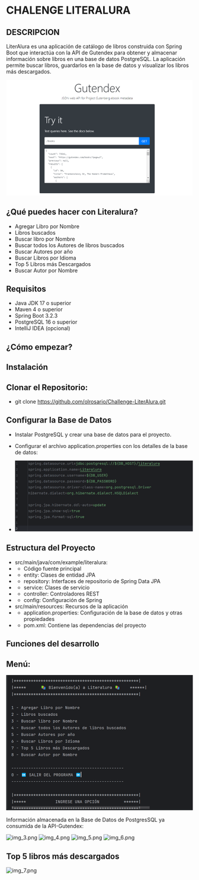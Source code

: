 # CHALENGE LITERALURA

## DESCRIPCION 
LiterAlura es una aplicación de catálogo de libros construida con Spring Boot que interactúa con la API de Gutendex para obtener y almacenar información sobre libros en una base de datos PostgreSQL. La aplicación permite buscar libros, guardarlos en la base de datos y visualizar los libros más descargados.

![img_1.png](Imagenes/img_1.png)

## ¿Qué puedes hacer con Literalura?

- Agregar Libro por Nombre
- Libros buscados
- Buscar libro por Nombre
- Buscar todos los Autores de libros buscados
- Buscar Autores por año
- Buscar Libros por Idioma
- Top 5 Libros más Descargados
- Buscar Autor por Nombre
 
## Requisitos
- Java JDK 17 o superior
- Maven 4 o superior
- Spring Boot 3.2.3
- PostgreSQL 16 o superior
- IntelliJ IDEA (opcional)

## ¿Cómo empezar?
## Instalación
## Clonar el Repositorio:
- git clone https://github.com/olrosario/Challenge-LiterAlura.git

## Configurar la Base de Datos
- Instalar PostgreSQL y crear una base de datos para el proyecto.
- Configurar el archivo application.properties con los detalles de la base de datos:

- ![img.png](Imagenes/img.png)

## Estructura del Proyecto
- src/main/java/com/example/literalura:
- - Código fuente principal
- - entity: Clases de entidad JPA
- - repository: Interfaces de repositorio de Spring Data JPA
- - service: Clases de servicio
- - controller: Controladores REST
- - config: Configuración de Spring
- src/main/resources: Recursos de la aplicación
- - application.properties: Configuración de la base de datos y otras propiedades
- - pom.xml: Contiene las dependencias del proyecto

## Funciones del desarrollo

## Menú:

![img_2.png](Imagenes/img_2.png)

Información almacenada en la Base de Datos de PostgresSQL ya consumida de la API-Gutendex:

![img_3.png](../../../target/img_3.png)
![img_4.png](../../../target/img_4.png)
![img_5.png](../../../target/img_5.png)
![img_6.png](../../../target/img_6.png)

## Top 5 libros más descargados 
![img_7.png](../../../target/img_7.png)



